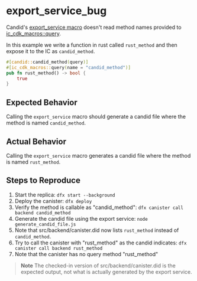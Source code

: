 # export_service_bug

Candid's [export_service macro](https://docs.rs/candid/latest/candid/macro.export_service.html) doesn't read method names provided to [ic_cdk_macros::query](https://docs.rs/ic-cdk-macros/latest/ic_cdk_macros/attr.query.html).

In this example we write a function in rust called `rust_method` and then expose it to the IC as `candid_method`.

```rust
#[candid::candid_method(query)]
#[ic_cdk_macros::query(name = "candid_method")]
pub fn rust_method() -> bool {
    true
}
```

## Expected Behavior

Calling the `export_service` macro should generate a candid file where the method is named `candid_method`.

## Actual Behavior

Calling the `export_service` macro generates a candid file where the method is named `rust_method`.

## Steps to Reproduce

1. Start the replica: `dfx start --background`
2. Deploy the canister: `dfx deploy`
3. Verify the method is callable as "candid_method": `dfx canister call backend candid_method`
4. Generate the candid file using the export service: `node generate_candid_file.js`
5. Note that src/backend/canister.did now lists `rust_method` instead of `candid_method`.
6. Try to call the canister with "rust_method" as the candid indicates: `dfx canister call backend rust_method`
7. Note that the canister has no query method "rust_method"

> **Note**
> The checked-in version of src/backend/canister.did is the expected output, not what is actually generated by the export service.
